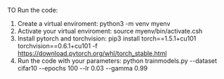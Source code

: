 

TO Run the code:

1. Create a virtual enviroment: python3 -m venv myenv
2. Activate your virtual enviroment: source myenv/bin/activate.csh
3. Install pytorch and torchvision:   pip3 install torch==1.5.1+cu101 torchvision==0.6.1+cu101 -f https://download.pytorch.org/whl/torch_stable.html
4. Run the code with your parameters: python trainmodels.py --dataset cifar10 --epochs 100 --lr 0.03 --gamma 0.99
